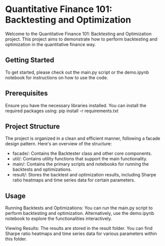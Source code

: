 # Quantitative Finance 101: Backtesting and Optimization

Welcome to the Quantitative Finance 101: Backtesting and Optimization project. This project aims to demonstrate how to perform backtesting and optimization in the quantitative finance way.

## Getting Started
To get started, please check out the main.py script or the demo.ipynb notebook for instructions on how to use the code.

## Prerequisites
Ensure you have the necessary libraries installed. You can install the required packages using:
pip install -r requirements.txt

## Project Structure
The project is organized in a clean and efficient manner, following a facade design pattern. Here's an overview of the structure:

* facade/: Contains the Backtester class and other core components.
* util/: Contains utility functions that support the main functionality.
* main/: Contains the primary scripts and notebooks for running the backtests and optimizations.
* result/: Stores the backtest and optimization results, including Sharpe ratio heatmaps and time series data for certain parameters.

## Usage

Running Backtests and Optimizations:
You can run the main.py script to perform backtesting and optimization.
Alternatively, use the demo.ipynb notebook to explore the functionalities interactively.

Viewing Results:
The results are stored in the result folder.
You can find Sharpe ratio heatmaps and time series data for various parameters within this folder.
